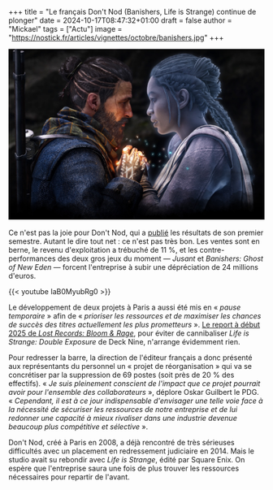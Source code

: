 +++
title = "Le français Don't Nod (Banishers, Life is Strange) continue de plonger"
date = 2024-10-17T08:47:32+01:00
draft = false
author = "Mickael"
tags = ["Actu"]
image = "https://nostick.fr/articles/vignettes/octobre/banishers.jpg"
+++

![Banishers: Ghost of New Eden](banishers.jpg "")

Ce n'est pas la joie pour Don't Nod, qui a [publié](https://www.dontnod-bourse.com/fr/informations-financieres/communiques-de-presse?ID=ACTUS-0-88277) les résultats de son premier semestre. Autant le dire tout net : ce n'est pas très bon. Les ventes sont en berne, le revenu d'exploitation a trébuché de 11 %, et les contre-performances des deux gros jeux du moment — *Jusant* et *Banishers: Ghost of New Eden* — forcent l'entreprise à subir une dépréciation de 24 millions d'euros. 

{{< youtube IaB0MyubRg0 >}} 

Le développement de deux projets à Paris a aussi été mis en « *pause temporaire* » afin de « *prioriser les ressources et de maximiser les chances de succès des titres actuellement les plus prometteurs* ». [Le report à début 2025 de *Lost Records: Bloom & Rage*](https://nostick.fr/articles/2024/juin/2806-dont-nod-repousse-lost-records/), pour éviter de cannibaliser *Life is Strange: Double Exposure* de Deck Nine, n'arrange évidemment rien.

Pour redresser la barre, la direction de l'éditeur français a donc présenté aux représentants du personnel un « projet de réorganisation » qui va se concrétiser par la suppression de 69 postes (soit près de 20 % des effectifs). « *Je suis pleinement conscient de l'impact que ce projet pourrait avoir pour l'ensemble des collaborateurs* », déplore Oskar Guilbert le PDG. « *Cependant, il est à ce jour indispensable d'envisager une telle voie face à la nécessité de sécuriser les ressources de notre entreprise et de lui redonner une capacité à mieux rivaliser dans une industrie devenue beaucoup plus compétitive et sélective* ».

Don't Nod, créé à Paris en 2008, a déjà rencontré de très sérieuses difficultés avec un placement en redressement judiciaire en 2014. Mais le studio avait su rebondir avec *Life is Strange*, édité par Square Enix. On espère que l'entreprise saura une fois de plus trouver les ressources nécessaires pour repartir de l'avant.